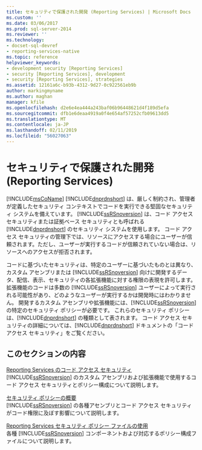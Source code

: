 ```yaml
---
title: セキュリティで保護された開発 (Reporting Services) | Microsoft Docs
ms.custom: ''
ms.date: 03/06/2017
ms.prod: sql-server-2014
ms.reviewer: ''
ms.technology:
- docset-sql-devref
- reporting-services-native
ms.topic: reference
helpviewer_keywords:
- development security [Reporting Services]
- security [Reporting Services], development
- security [Reporting Services], strategies
ms.assetid: 12161a6c-b93b-4312-9d27-0c922561eb9b
author: markingmyname
ms.author: maghan
manager: kfile
ms.openlocfilehash: d2e6e4ea444a243baf06b96448621d4f189d5efa
ms.sourcegitcommit: dfb1e6deaa4919a0f4e654af57252cfb09613dd5
ms.translationtype: MT
ms.contentlocale: ja-JP
ms.lasthandoff: 02/11/2019
ms.locfileid: "56027063"
---
```

# <a name="secure-development-reporting-services"></a>セキュリティで保護された開発 (Reporting Services)
  [!INCLUDE[msCoName](../../../includes/msconame-md.md)] [!INCLUDE[dnprdnshort](../../../includes/dnprdnshort-md.md)] は、厳しく制約され、管理者が定義したセキュリティ コンテキストでコードを実行できる堅固なセキュリティ システムを備えています。 [!INCLUDE[ssRSnoversion](../../../includes/ssrsnoversion-md.md)] は、コード アクセス セキュリティまたは証拠ベース セキュリティとも呼ばれる [!INCLUDE[dnprdnshort](../../../includes/dnprdnshort-md.md)] のセキュリティ システムを使用します。 コード アクセス セキュリティの管理下では、リソースにアクセスする場合にユーザーが信頼されます。ただし、ユーザーが実行するコードが信頼されていない場合は、リソースへのアクセスが拒否されます。  
  
 コードに基づいたセキュリティは、特定のユーザーに基づいたものとは異なり、カスタム アセンブリまたは [!INCLUDE[ssRSnoversion](../../../includes/ssrsnoversion-md.md)] 向けに開発するデータ、配信、表示、セキュリティの各拡張機能に対する権限の表現を許可します。 拡張機能のコードは多数の [!INCLUDE[ssRSnoversion](../../../includes/ssrsnoversion-md.md)] ユーザーによって実行される可能性があり、どのようなユーザーが実行するかは開発時にはわかりません。 開発するカスタム アセンブリや拡張機能には、[!INCLUDE[ssRSnoversion](../../../includes/ssrsnoversion-md.md)] の特定のセキュリティ ポリシーが必要です。 これらのセキュリティ ポリシーは、[!INCLUDE[dnprdnshort](../../../includes/dnprdnshort-md.md)] の種類として表されます。 コード アクセス セキュリティの詳細については、[!INCLUDE[dnprdnshort](../../../includes/dnprdnshort-md.md)] ドキュメントの「コード アクセス セキュリティ」をご覧ください。  
  
## <a name="in-this-section"></a>このセクションの内容  
 [Reporting Services のコード アクセス セキュリティ](code-access-security-in-reporting-services.md)  
 [!INCLUDE[ssRSnoversion](../../../includes/ssrsnoversion-md.md)] のカスタム アセンブリおよび拡張機能で使用するコード アクセス セキュリティとポリシー構成について説明します。  
  
 [セキュリティ ポリシーの概要](understanding-security-policies.md)  
 [!INCLUDE[ssRSnoversion](../../../includes/ssrsnoversion-md.md)] の各種アセンブリとコード アクセス セキュリティがコード権限に及ぼす影響について説明します。  
  
 [Reporting Services セキュリティ ポリシー ファイルの使用](using-reporting-services-security-policy-files.md)  
 各種 [!INCLUDE[ssRSnoversion](../../../includes/ssrsnoversion-md.md)] コンポーネントおよび対応するポリシー構成ファイルについて説明します。  
  
  
